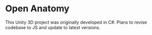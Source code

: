 # Open Anatomy

This Unity 3D project was originally developed in C#. Plans to revise codebase to JS and update to latest versions.
